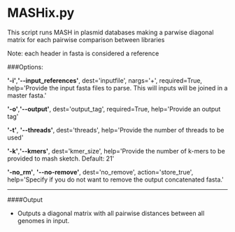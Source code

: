 # MASHix.py

This script runs MASH in plasmid databases making a parwise diagonal matrix for each pairwise comparison between libraries

Note: each header in fasta is considered a reference

###Options:

**'-i'**,**'--input_references'**, dest='inputfile', nargs='+', required=True, help='Provide the input fasta files to parse. This will inputs will be joined in a master fasta.'

**'-o'**,**'--output'**, dest='output_tag', required=True, help='Provide an output tag'

**'-t'**, **'--threads'**, dest='threads', help='Provide the number of threads to be used'

**'-k'**,**'--kmers'**, dest='kmer_size', help='Provide the number of k-mers to be provided to mash sketch. Default: 21'

**'-no_rm'**, **'--no-remove'**, dest='no_remove', action='store_true', help='Specify if you do not want to remove the output concatenated fasta.'

---

####Output

* Outputs a diagonal matrix with all pairwise distances between all genomes in input.
